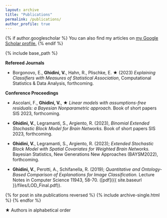 ```yaml
---
layout: archive
title: "Publications"
permalink: /publications/
author_profile: true
---
```



{% if author.googlescholar %}
  You can also find my articles on <u><a href="{{author.googlescholar}}">my Google Scholar profile</a>.</u>
{% endif %}

{% include base_path %}




**Refereed Journals**

* Borgonovo, E., **Ghidini, V.**, Hahn, R., Plischke, E. &#9733; (2023) 
*Explaining Classifiers with Measures of Statistical Association*,  Computational Statistics & Data Analysis,
forthcoming.


**Conference Proceedings**

*  Ascolani, F., **Ghidini, V.**, &#9733;
 *Linear models with assumptions-free residuals: a Bayesian Nonparametric approach.*  Book of short papers SIS 2023, forthcoming.
*  **Ghidini, V.**, Legramanti, S., Argiento, R. (2023),
  *Binomial Extended Stochastic Block Model for Brain Networks.* Book of short papers SIS 2023, forthcoming.

* **Ghidini, V.**, Legramanti, S., Argiento, R. (2023);
  *Extended Stochastic Block Model with Spatial Covariates for Weighted Brain Networks.* Bayesian Statistics, New Generations New Approaches (BAYSM2022), forthcoming.

* **Ghidini, V.**, Perotti, A., Schifanella, R. (2019);
*Quantitative and Ontology-Based Comparison of Explanations for Image Classification.*
Lecture Notes in Computer Science 11943, 58-70. ([pdf]({{ site.baseurl }}/files/LOD_Final.pdf)).


{% for post in site.publications reversed %}
  {% include archive-single.html %}
{% endfor %}



&#9733; Authors in alphabetical order

